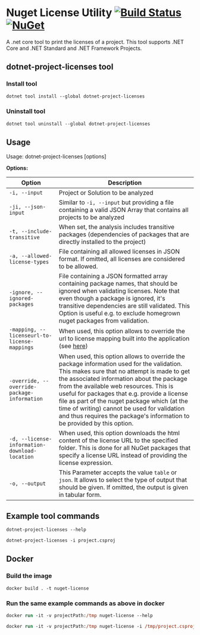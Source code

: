 # Nuget License Utility [![Build Status](https://travis-ci.com/tomchavakis/nuget-license.svg?branch=develop)](https://travis-ci.com/tomchavakis/nuget-license.svg?branch=develop) [![NuGet](https://img.shields.io/nuget/v/dotnet-project-licenses.svg)](https://www.nuget.org/packages/dotnet-project-licenses)

A .net core tool to print the licenses of a project. This tool supports .NET Core and .NET Standard and .NET Framework
Projects.

## dotnet-project-licenses tool

### Install tool

```ps
dotnet tool install --global dotnet-project-licenses

```

### Uninstall tool

```ps
dotnet tool uninstall --global dotnet-project-licenses
```

## Usage

Usage: dotnet-project-licenses [options]

**Options:**

| Option                                        | Description                                                                                                                                                                                                                                                                                                                                                                                                                                                |
| --------------------------------------------- | ---------------------------------------------------------------------------------------------------------------------------------------------------------------------------------------------------------------------------------------------------------------------------------------------------------------------------------------------------------------------------------------------------------------------------------------------------------- |
| `-i, --input`                                 | Project or Solution to be analyzed                                                                                                                                                                                                                                                                                                                                                                                                                         |
| `-ji, --json-input`                           | Similar to `-i, --input` but providing a file containing a valid JSON Array that contains all projects to be analyzed                                                                                                                                                                                                                                                                                                                                      |
| `-t, --include-transitive`                    | When set, the analysis includes transitive packages (dependencies of packages that are directly installed to the project)                                                                                                                                                                                                                                                                                                                                  |
| `-a, --allowed-license-types`                 | File containing all allowed licenses in JSON format. If omitted, all licenses are considered to be allowed.                                                                                                                                                                                                                                                                                                                                                |
| `-ignore, --ignored-packages`                 | File containing a JSON formatted array containing package names, that should be ignored when validating licenses. Note that even though a package is ignored, it's transitive dependencies are still validated. This Option is useful e.g. to exclude homegrown nuget packages from validation.                                                                                                                                                            |
| `-mapping, --licenseurl-to-license-mappings`  | When used, this option allows to override the url to license mapping built into the application (see [here](src/NuGetUtility/LicenseValidator/UrlToLicenseMapping.cs))                                                                                                                                                                                                                                                                                     |
| `-override, --override-package-information`   | When used, this option allows to override the package information used for the validation. This makes sure that no attempt is made to get the associated information about the package from the available web resources. This is useful for packages that e.g. provide a license file as part of the nuget package which (at the time of writing) cannot be used for validation and thus requires the package's information to be provided by this option. |
| `-d, --license-information-download-location` | When used, this option downloads the html content of the license URL to the specified folder. This is done for all NuGet packages that specify a license URL instead of providing the license expression.                                                                                                                                                                                                                                                  |
| `-o, --output`                                | This Parameter accepts the value `table` or `json`. It allows to select the type of output that should be given. If omitted, the output is given in tabular form.                                                                                                                                                                                                                                                                                          |

## Example tool commands

```ps
dotnet-project-licenses --help
```

```ps
dotnet-project-licenses -i project.csproj
```

## Docker

### Build the image

```
docker build . -t nuget-license
```

### Run the same example commands as above in docker

```ps
docker run -it -v projectPath:/tmp nuget-license --help
```

```ps
docker run -it -v projectPath:/tmp nuget-license -i /tmp/project.csproj
```
